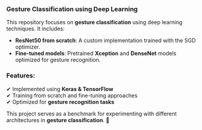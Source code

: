 ### Gesture Classification using Deep Learning  

This repository focuses on **gesture classification** using deep learning techniques. It includes:  

- **ResNet50 from scratch**: A custom implementation trained with the SGD optimizer.  
- **Fine-tuned models**: Pretrained **Xception** and **DenseNet** models optimized for gesture recognition.  

### Features:  
✔ Implemented using **Keras & TensorFlow**  
✔ Training from scratch and fine-tuning approaches  
✔ Optimized for **gesture recognition tasks**  

This project serves as a benchmark for experimenting with different architectures in **gesture classification**. 🚀  

